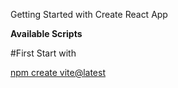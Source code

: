 Getting Started with Create React App


**Available Scripts**

#First Start with 

[npm create vite@latest](https://vitejs.dev/guide/)
